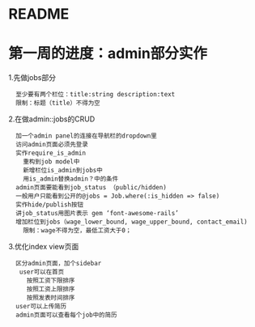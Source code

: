 # README

# 第一周的进度：admin部分实作
1.先做jobs部分
```
  至少要有两个栏位：title:string description:text
  限制：标题（title）不得为空
```

2.在做admin::jobs的CRUD
```
  加一个admin panel的连接在导航栏的dropdown里
  访问admin页面必须先登录
  实作require_is_admin
    重构到job model中
    新增栏位is_admin到jobs中
    用is_admin替换admin？中的条件
  admin页面要能看到job_status （public/hidden)
  一般用户只能看到公开的@jobs = Job.where(:is_hidden => false)
  实作hide/publish按钮
  讲job_status用图片表示 gem ‘font-awesome-rails’
  增加栏位到jobs（wage_lower_bound, wage_upper_bound, contact_email)
    限制：wage不得为空，最低工资大于0；
```

3.优化index view页面
```
  区分admin页面，加个sidebar
   user可以在首页
     按照工资下限排序
     按照工资上限排序
     按照发表时间排序
  user可以上传简历
  admin页面可以查看每个job中的简历
```
